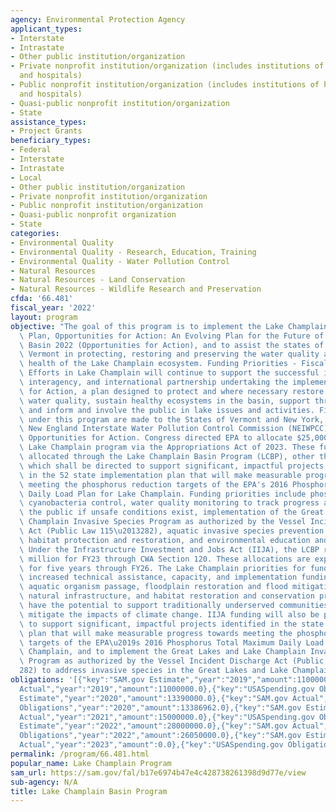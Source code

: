 ```yaml
---
agency: Environmental Protection Agency
applicant_types:
- Interstate
- Intrastate
- Other public institution/organization
- Private nonprofit institution/organization (includes institutions of higher education
  and hospitals)
- Public nonprofit institution/organization (includes institutions of higher education
  and hospitals)
- Quasi-public nonprofit institution/organization
- State
assistance_types:
- Project Grants
beneficiary_types:
- Federal
- Interstate
- Intrastate
- Local
- Other public institution/organization
- Private nonprofit institution/organization
- Public nonprofit institution/organization
- Quasi-public nonprofit organization
- State
categories:
- Environmental Quality
- Environmental Quality - Research, Education, Training
- Environmental Quality - Water Pollution Control
- Natural Resources
- Natural Resources - Land Conservation
- Natural Resources - Wildlife Research and Preservation
cfda: '66.481'
fiscal_year: '2022'
layout: program
objective: "The goal of this program is to implement the Lake Champlain Basin Management\
  \ Plan, Opportunities for Action: An Evolving Plan for the Future of the Lake Champlain\
  \ Basin 2022 (Opportunities for Action), and to assist the states of New York and\
  \ Vermont in protecting, restoring and preserving the water quality and ecological\
  \ health of the Lake Champlain ecosystem. Funding Priorities - Fiscal Year 2023:\
  \ Efforts in Lake Champlain will continue to support the successful interstate,\
  \ interagency, and international partnership undertaking the implementation of Opportunities\
  \ for Action, a plan designed to protect and where necessary restore the lake's\
  \ water quality, sustain healthy ecosystems in the basin, support thriving communities\
  \ and inform and involve the public in lake issues and activities. Financial awards\
  \ under this program are made to the States of Vermont and New York, and to the\
  \ New England Interstate Water Pollution Control Commission (NEIWPCC) to implement\
  \ Opportunities for Action. Congress directed EPA to allocate $25,000,000 for the\
  \ Lake Champlain program via the Appropriations Act of 2023. These funds shall be\
  \ allocated through the Lake Champlain Basin Program (LCBP), other than $8,000,000,\
  \ which shall be directed to support significant, impactful projects identified\
  \ in the 52 state implementation plan that will make measurable progress towards\
  \ meeting the phosphorus reduction targets of the EPA's 2016 Phosphorus Total Maximum\
  \ Daily Load Plan for Lake Champlain. Funding priorities include phosphorus reduction,\
  \ cyanobacteria control, water quality monitoring to track progress and alerts to\
  \ the public if unsafe conditions exist, implementation of the Great Lakes and Lake\
  \ Champlain Invasive Species Program as authorized by the Vessel Incident Discharge\
  \ Act (Public Law 115\u2013282), aquatic invasive species prevention and control,\
  \ habitat protection and restoration, and environmental education and outreach.\
  \ Under the Infrastructure Investment and Jobs Act (IIJA), the LCBP received $8\
  \ million for FY23 through CWA Section 120. These allocations are expected to continue\
  \ for five years through FY26. The Lake Champlain priorities for funding include\
  \ increased technical assistance, capacity, and implementation funding to support\
  \ aquatic organism passage, floodplain restoration and flood mitigation, use of\
  \ natural infrastructure, and habitat restoration and conservation programs that\
  \ have the potential to support traditionally underserved communities and/or will\
  \ mitigate the impacts of climate change. IIJA funding will also be prioritized\
  \ to support significant, impactful projects identified in the state implementation\
  \ plan that will make measurable progress towards meeting the phosphorus reduction\
  \ targets of the EPA\u2019s 2016 Phosphorus Total Maximum Daily Load Plan for Lake\
  \ Champlain, and to implement the Great Lakes and Lake Champlain Invasive Species\
  \ Program as authorized by the Vessel Incident Discharge Act (Public Law 115\u2013\
  282) to address invasive species in the Great Lakes and Lake Champlain."
obligations: '[{"key":"SAM.gov Estimate","year":"2019","amount":11000000.0},{"key":"SAM.gov
  Actual","year":"2019","amount":11000000.0},{"key":"USASpending.gov Obligations","year":"2019","amount":10995038.0},{"key":"SAM.gov
  Estimate","year":"2020","amount":13390000.0},{"key":"SAM.gov Actual","year":"2020","amount":13390000.0},{"key":"USASpending.gov
  Obligations","year":"2020","amount":13386962.0},{"key":"SAM.gov Estimate","year":"2021","amount":15000000.0},{"key":"SAM.gov
  Actual","year":"2021","amount":15000000.0},{"key":"USASpending.gov Obligations","year":"2021","amount":14996000.0},{"key":"SAM.gov
  Estimate","year":"2022","amount":28000000.0},{"key":"SAM.gov Actual","year":"2022","amount":28000000.0},{"key":"USASpending.gov
  Obligations","year":"2022","amount":26050000.0},{"key":"SAM.gov Estimate","year":"2023","amount":33000000.0},{"key":"SAM.gov
  Actual","year":"2023","amount":0.0},{"key":"USASpending.gov Obligations","year":"2023","amount":900000.0}]'
permalink: /program/66.481.html
popular_name: Lake Champlain Program
sam_url: https://sam.gov/fal/b17e6974b47e4c428738261398d9d77e/view
sub-agency: N/A
title: Lake Champlain Basin Program
---
```

